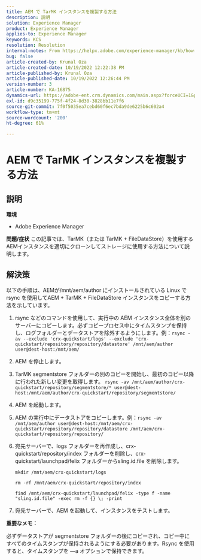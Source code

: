```yaml
---
title: AEM で TarMK インスタンスを複製する方法
description: 説明
solution: Experience Manager
product: Experience Manager
applies-to: Experience Manager
keywords: KCS
resolution: Resolution
internal-notes: From https://helpx.adobe.com/experience-manager/kb/how-to-clone-an-AEM-TarMK-instance-AEM.html
bug: false
article-created-by: Krunal Oza
article-created-date: 10/19/2022 12:22:38 PM
article-published-by: Krunal Oza
article-published-date: 10/19/2022 12:26:44 PM
version-number: 3
article-number: KA-16875
dynamics-url: https://adobe-ent.crm.dynamics.com/main.aspx?forceUCI=1&pagetype=entityrecord&etn=knowledgearticle&id=708341b2-a84f-ed11-bba2-00224808679b
exl-id: d9c35199-775f-4f24-8d30-3828bb11e7f6
source-git-commit: 7f0f5035ea7cebd60f6ec7bda9de6225b6c602a4
workflow-type: tm+mt
source-wordcount: '200'
ht-degree: 61%

---
```


# AEM で TarMK インスタンスを複製する方法

## 説明

<b>環境</b>
- Adobe Experience Manager



<b>問題/症状</b>
この記事では、TarMK（または TarMK + FileDataStore）を使用するAEMインスタンスを適切にクローンしてストレージに使用する方法について説明します。


## 解決策


以下の手順は、AEMが/mnt/aem/author にインストールされている Linux で rsync を使用してAEM + TarMK + FileDataStore インスタンスをコピーする方法を示しています。

1. rsync などのコマンドを使用して、実行中の AEM インスタンス全体を別のサーバーにコピーします。必ずコピープロセス中にタイムスタンプを保持し、ログフォルダーとデータストアを除外するようにします。例：`rsync -av --exclude 'crx-quickstart/logs' --exclude 'crx-quickstart/repository/repository/datastore' /mnt/aem/author user@dest-host:/mnt/aem/`
2. AEM を停止します。
3. TarMK segmentstore フォルダーの別のコピーを開始し、最初のコピー以降に行われた新しい変更を取得します。 `rsync -av /mnt/aem/author/crx-quickstart/repository/segmentstore/* user@dest-host:/mnt/aem/author/crx-quickstart/repository/segmentstore/`
4. AEM を起動します。
5. AEM の実行中にデータストアをコピーします。例：`rsync -av /mnt/aem/author user@dest-host:/mnt/aem/crx-quickstart/repository/repository/datastore /mnt/aem/crx-quickstart/repository/repository/`
6. 宛先サーバーで、logs フォルダーを再作成し、crx-quickstart/repository/index フォルダーを削除し、crx-quickstart/launchpad/felix フォルダーからsling.id.file を削除します。

   `mkdir /mnt/aem/crx-quickstart/logs`

   `rm -rf /mnt/aem/crx-quickstart/repository/index`

   `find /mnt/aem/crx-quickstart/launchpad/felix -type f -name "sling.id.file" -exec rm -f {} \; -print`
7. 宛先サーバーで、AEM を起動して、インスタンスをテストします。


<b>重要なメモ：</b>

必ずデータストアが segmentstore フォルダーの後にコピーされ、コピー中にすべてのタイムスタンプが保持されるようにする必要があります。Rsync を使用すると、タイムスタンプを —a オプションで保持できます。
